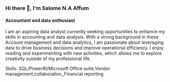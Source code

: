 ### Hi there 👋, I'm Salome N.A Affum
#### Accountant and data enthusiast 


I am an aspiring data analyst currently seeking opportunities to enhance my skills in accounting and data analysis. With a strong background in these Account management and data analytics, I am passionate about leveraging data to drive business decisions and improve operational efficiency.
I enjoy reading and experimenting with new activities, which allows me to explore creativity outside of my professional life. 

Skills: SQL/PowerBI/Microsoft Office suite,Vendor management,collaboration,,Financial reporting

 





